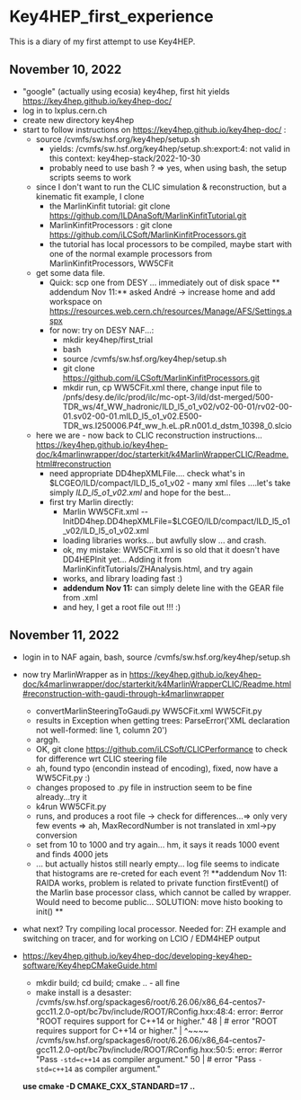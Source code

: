 # Key4HEP_first_experience

This is a diary of my first attempt to use Key4HEP.

## November 10, 2022

- "google" (actually using ecosia) key4hep, first hit yields https://key4hep.github.io/key4hep-doc/
-  log in to lxplus.cern.ch
- create new directory key4hep
- start to follow instructions on https://key4hep.github.io/key4hep-doc/ :
   - source /cvmfs/sw.hsf.org/key4hep/setup.sh 
       - yields: /cvmfs/sw.hsf.org/key4hep/setup.sh:export:4: not valid in this context: key4hep-stack/2022-10-30
       - probably need to use bash ? => yes, when using bash, the setup scripts seems to work
   - since I don't want to run the CLIC simulation & reconstruction, but a kinematic fit example, I clone 
       - the MarlinKinfit tutorial:  git clone https://github.com/ILDAnaSoft/MarlinKinfitTutorial.git
       - MarlinKinfitProcessors : git clone https://github.com/iLCSoft/MarlinKinfitProcessors.git
       - the tutorial has local processors to be compiled, maybe start with one of the normal example processors from MarlinKinfitProcessors, WW5CFit
   - get some data file. 
     - Quick: scp one from DESY ... immediately out of disk space 
          ** addendum Nov 11:** asked André -> increase home and add workspace on
          https://resources.web.cern.ch/resources/Manage/AFS/Settings.aspx
     - for now: try on DESY NAF...:
       - mkdir key4hep/first_trial
       - bash
       - source /cvmfs/sw.hsf.org/key4hep/setup.sh 
       - git clone https://github.com/iLCSoft/MarlinKinfitProcessors.git
       - mkdir run, cp WW5CFit.xml there, change input file to   /pnfs/desy.de/ilc/prod/ilc/mc-opt-3/ild/dst-merged/500-TDR_ws/4f_WW_hadronic/ILD_l5_o1_v02/v02-00-01/rv02-00-01.sv02-00-01.mILD_l5_o1_v02.E500-TDR_ws.I250006.P4f_ww_h.eL.pR.n001.d_dstm_10398_0.slcio
  - here we are - now back to CLIC reconstruction instructions... https://key4hep.github.io/key4hep-doc/k4marlinwrapper/doc/starterkit/k4MarlinWrapperCLIC/Readme.html#reconstruction
     - need appropriate DD4hepXMLFile.... check what's in $LCGEO/ILD/compact/ILD_l5_o1_v02 - many xml files ....let's take simply *ILD_l5_o1_v02.xml* and hope for the best...
     - first try Marlin directly:
        - Marlin WW5CFit.xml --InitDD4hep.DD4hepXMLFile=$LCGEO/ILD/compact/ILD_l5_o1_v02/ILD_l5_o1_v02.xml
        - loading libraries works... but awfully slow ... and crash.
        -  ok, my mistake: WW5CFit.xml is so old that it doesn't have DD4HEPInit yet... Adding it from MarlinKinfitTutorials/ZHAnalysis.html, and try again
        -  works, and library loading fast :) 
        -  **addendum Nov 11:** can simply delete line with the GEAR file from .xml
        -  and hey, I get a root file out !!! :)


## November 11, 2022

-  login in to NAF again, bash, source /cvmfs/sw.hsf.org/key4hep/setup.sh 
-  now try MarlinWrapper as in https://key4hep.github.io/key4hep-doc/k4marlinwrapper/doc/starterkit/k4MarlinWrapperCLIC/Readme.html#reconstruction-with-gaudi-through-k4marlinwrapper
   -  convertMarlinSteeringToGaudi.py WW5CFit.xml WW5CFit.py  
   -  results in Exception when getting trees: ParseError('XML declaration not well-formed: line 1, column 20')
   -  arggh. 
   -  OK, git clone https://github.com/iLCSoft/CLICPerformance to check for difference wrt CLIC steering file
   -  ah, found typo (encondin instead of encoding), fixed, now have a WW5CFit.py :)
   -  changes proposed to .py file in instruction seem to be fine already...try it
   -  k4run WW5CFit.py
   -  runs, and produces a root file -> check for differences...=> only very few events => ah, MaxRecordNumber is not translated in xml->py conversion
   -  set from 10 to 1000 and try again... hm, it says it reads 1000 event and finds 4000 jets
   -  ... but actually histos still nearly empty... log file seems to indicate that histograms are re-creted for each event ?!
      **addendum Nov 11: RAIDA works, problem is related to private function firstEvent() of the Marlin base processor class, which cannot be called by wrapper. Would need to become public... SOLUTION: move histo booking to init() **
- what next? Try compiling local processor. Needed for: ZH example and switching on tracer, and for working on LCIO / EDM4HEP output
- https://key4hep.github.io/key4hep-doc/developing-key4hep-software/Key4hepCMakeGuide.html
   - mkdir build; cd build; cmake .. - all fine
   - make install is a desaster: 
/cvmfs/sw.hsf.org/spackages6/root/6.26.06/x86_64-centos7-gcc11.2.0-opt/bc7bv/include/ROOT/RConfig.hxx:48:4: error: #error "ROOT requires support for C++14 or higher."
   48 | #  error "ROOT requires support for C++14 or higher."
      |    ^~~~~
/cvmfs/sw.hsf.org/spackages6/root/6.26.06/x86_64-centos7-gcc11.2.0-opt/bc7bv/include/ROOT/RConfig.hxx:50:5: error: #error "Pass `-std=c++14` as compiler argument."
   50 | #   error "Pass `-std=c++14` as compiler argument."
   
   **use cmake -D CMAKE_CXX_STANDARD=17 ..**




